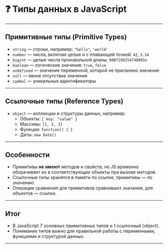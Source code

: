 # ❓ Типы данных в JavaScript

---

## Примитивные типы (Primitive Types)

- `string` — строки, например: `"hello"`, `'world'`
- `number` — числа, включая целые и с плавающей точкой: `42`, `3.14`
- `bigint` — целые числа произвольной длины: `9007199254740991n`
- `boolean` — логические значения: `true`, `false`
- `undefined` — значение переменной, которой не присвоено значение
- `null` — явное отсутствие значения
- `symbol` — уникальные идентификаторы

---

## Ссылочные типы (Reference Types)

- `object` — коллекции и структуры данных, например:  
  - Объекты: `{ key: "value" }`  
  - Массивы: `[1, 2, 3]`  
  - Функции: `function() { }`  
  - Даты: `new Date()`

---

## Особенности

- Примитивы **не имеют** методов и свойств, но JS временно оборачивает их в соответствующие объекты при вызове методов.
- Ссылочные типы хранятся в памяти по ссылке, примитивы — по значению.
- Операции сравнения для примитивов сравнивают значения, для объектов — ссылки.

---

## Итог

- В JavaScript 7 основных примитивных типов и 1 ссылочный (object).
- Понимание типов важно для правильной работы с переменными, функциями и структурой данных.

---
